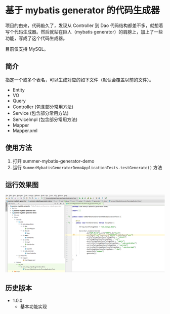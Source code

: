 # 基于 mybatis generator 的代码生成器

项目的由来，代码敲久了，发现从 Controller 到 Dao 代码结构都差不多，就想着写个代码生成器。然后就站在巨人（mybatis generator）的肩膀上，加上了一些功能，写成了这个代码生成器。

目前仅支持 MySQL。

## 简介

指定一个或多个表名，可以生成对应的如下文件（默认会覆盖以前的文件）。

- Entity
- VO
- Query
- Controller (包含部分常用方法)
- Service (包含部分常用方法)
- ServiceImpl (包含部分常用方法)
- Mapper
- Mapper.xml


## 使用方法

1. 打开 summer-mybatis-generator-demo
2. 运行 `SummerMybatisGeneratorDemoApplicationTests.testGenerate()` 方法

## 运行效果图

![](result.png)

## 历史版本

- 1.0.0
    - 基本功能实现
